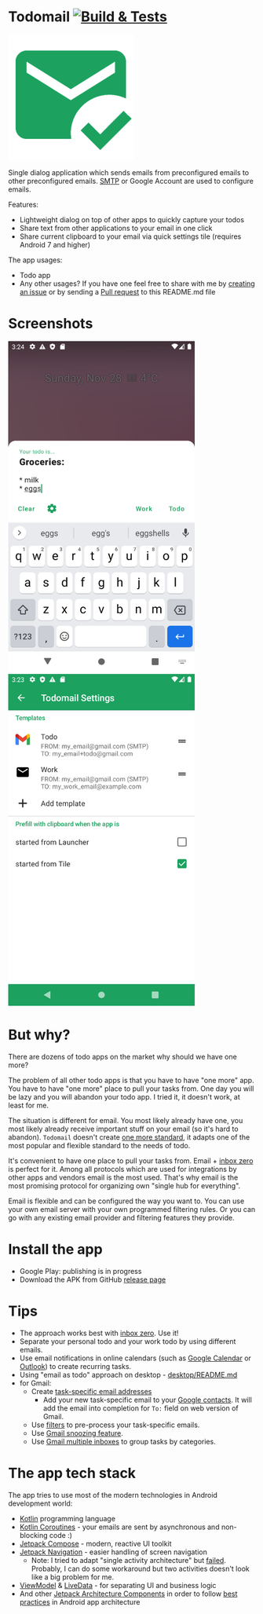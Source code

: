 # Todomail [![Build & Tests](https://github.com/nikitabobko/todomail/actions/workflows/main.yaml/badge.svg)](https://github.com/nikitabobko/todomail/actions/workflows/main.yaml)

![icon](.res/icon.png)

Single dialog application which sends emails from preconfigured emails to other preconfigured emails.
[SMTP](https://en.wikipedia.org/wiki/Simple_Mail_Transfer_Protocol) or Google Account are used to configure emails.

Features:
* Lightweight dialog on top of other apps to quickly capture your todos
* Share text from other applications to your email in one click
* Share current clipboard to your email via quick settings tile (requires Android 7 and higher)

The app usages:
* Todo app
* Any other usages? If you have one feel free to share with me by 
  [creating an issue](https://github.com/nikitabobko/todomail/issues) or by sending a
  [Pull request](https://github.com/nikitabobko/todomail/pulls) to this README.md file

# Screenshots

<img src=".res/screenshot_main_dialog.png" width="380"> <img src=".res/screenshot_settings.png" width="380">

# But why?

There are dozens of todo apps on the market why should we have one more?

The problem of all other todo apps is that you have to have "one more" app. You have to
have "one more" place to pull your tasks from. One day you will be lazy and you will
abandon your todo app. I tried it, it doesn't work, at least for me.

The situation is different for email. You most likely already have one, you most likely
already receive important stuff on your email (so it's hard to abandon). `Todomail`
doesn't create [one more standard](https://xkcd.com/927/), it adapts one of the most
popular and flexible standard to the needs of todo.

It's convenient to have one place to pull your tasks from. Email + 
[inbox zero](https://www.google.com/search?q=inbox+zero) is perfect for it.
Among all protocols which are used for integrations by other apps and vendors email is the
most used. That's why email is the most promising protocol for organizing own
"single hub for everything".

Email is flexible and can be configured the way you want to. You can use your own email
server with your own programmed filtering rules. Or you can go with any existing email
provider and filtering features they provide.

# Install the app

* Google Play: publishing is in progress
* Download the APK from GitHub [release page](https://github.com/nikitabobko/todomail/releases)

# Tips

* The approach works best with [inbox zero](https://www.google.com/search?q=inbox+zero). Use it!
* Separate your personal todo and your work todo by using different emails.
* Use email notifications in online calendars (such as
  [Google Calendar](https://calendar.google.com/) or
  [Outlook](https://outlook.live.com/calendar)) to create recurring tasks.
* Using "email as todo" approach on desktop - [desktop/README.md](desktop)
* for Gmail:
  * Create [task-specific email addresses](https://support.google.com/a/users/answer/9308648)
    * Add your new task-specific email to your [Google contacts](https://contacts.google.com/).
      It will add the email into completion for `To:` field on web version of Gmail.
  * Use [filters](https://support.google.com/mail/answer/6579) to pre-process your 
    task-specific emails.
  * Use [Gmail snoozing feature](https://support.google.com/a/users/answer/9308663).
  * Use [Gmail multiple inboxes](https://support.google.com/mail/answer/9694882) to group
    tasks by categories. 

# The app tech stack

The app tries to use most of the modern technologies in Android development world:
* [Kotlin](https://kotlinlang.org/) programming language
* [Kotlin Coroutines](https://github.com/Kotlin/kotlinx.coroutines) - your emails are sent by
  asynchronous and non-blocking code :)
* [Jetpack Compose](https://developer.android.com/jetpack/compose) - modern, reactive UI toolkit
* [Jetpack Navigation](https://developer.android.com/guide/navigation) - easier handling of
  screen navigation
  * Note: I tried to adapt "single activity architecture" but 
    [failed](https://issuetracker.google.com/issues/200980993).
    Probably, I can do some workaround but two activities doesn't look like a big problem for me.
* [ViewModel](https://developer.android.com/topic/libraries/architecture/viewmodel) &
  [LiveData](https://developer.android.com/topic/libraries/architecture/livedata) - for
  separating UI and business logic
* And other [Jetpack Architecture Components](https://developer.android.com/jetpack) in order to
  follow [best practices](https://developer.android.com/jetpack/guide) in Android app architecture
